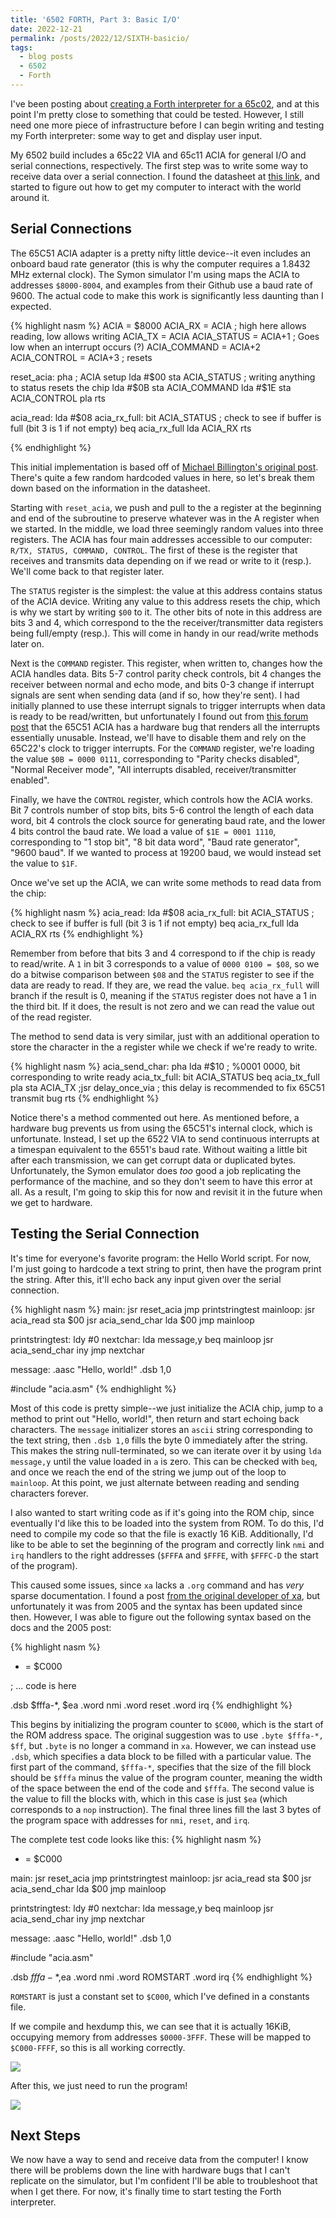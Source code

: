 ```yaml
---
title: '6502 FORTH, Part 3: Basic I/O'
date: 2022-12-21
permalink: /posts/2022/12/SIXTH-basicio/
tags:
  - blog posts
  - 6502
  - Forth
---
```


I've been posting about [creating a Forth interpreter for a 65c02](https://www.ahl27.com/posts/2022/12/SIXTHp1/), and at this point I'm pretty close to something that could be tested. However, I still need one more piece of infrastructure before I can begin writing and testing my Forth interpreter: some way to get and display user input.

My 6502 build includes a 65c22 VIA and 65c11 ACIA for general I/O and serial connections, respectively. The first step was to write some way to receive data over a serial connection. I found the datasheet at [this link](https://www.princeton.edu/~mae412/HANDOUTS/Datasheets/6551_acia.pdf), and started to figure out how to get my computer to interact with the world around it.

Serial Connections
---------------

The 65C51 ACIA adapter is a pretty nifty little device--it even includes an onboard baud rate generator (this is why the computer requires a 1.8432 MHz external clock). The Symon simulator I'm using maps the ACIA to addresses `$8000-8004`, and examples from their Github use a baud rate of 9600. The actual code to make this work is significantly less daunting than I expected.

{% highlight nasm %}
ACIA = $8000
ACIA_RX = ACIA         ; high here allows reading, low allows writing
ACIA_TX = ACIA
ACIA_STATUS = ACIA+1   ; Goes low when an interrupt occurs (?)
ACIA_COMMAND = ACIA+2
ACIA_CONTROL = ACIA+3  ; resets 

reset_acia:
  pha
  ; ACIA setup
  lda #$00
  sta ACIA_STATUS       ; writing anything to status resets the chip
  lda #$0B
  sta ACIA_COMMAND
  lda #$1E
  sta ACIA_CONTROL
  pla
  rts

acia_read:
  lda #$08
acia_rx_full:
  bit ACIA_STATUS       ; check to see if buffer is full (bit 3 is 1 if not empty)
  beq acia_rx_full
  lda ACIA_RX
  rts

{% endhighlight %}

This initial implementation is based off of [Michael Billington's original post](https://mike42.me/blog/2021-07-adding-a-serial-port-to-my-6502-computer). There's quite a few random hardcoded values in here, so let's break them down based on the information in the datasheet.

Starting with `reset_acia`, we push and pull to the a register at the beginning and end of the subroutine to preserve whatever was in the A register when we started. In the middle, we load three seemingly random values into three registers. The ACIA has four main addresses accessible to our computer: `R/TX, STATUS, COMMAND, CONTROL`. The first of these is the register that receives and transmits data depending on if we read or write to it (resp.). We'll come back to that register later.

The `STATUS` register is the simplest: the value at this address contains status of the ACIA device. Writing any value to this address resets the chip, which is why we start by writing `$00` to it. The other bits of note in this address are bits 3 and 4, which correspond to the the receiver/transmitter data registers being full/empty (resp.). This will come in handy in our read/write methods later on.

Next is the `COMMAND` register. This register, when written to, changes how the ACIA handles data. Bits 5-7 control parity check controls, bit 4 changes the receiver between normal and echo mode, and bits 0-3 change if interrupt signals are sent when sending data (and if so, how they're sent). I had initially planned to use these interrupt signals to trigger interrupts when data is ready to be read/written, but unfortunately I found out from [this forum post](http://forum.6502.org/viewtopic.php?f=4&t=5495) that the 65C51 ACIA has a hardware bug that renders all the interrupts essentially unusable. Instead, we'll have to disable them and rely on the 65C22's clock to trigger interrupts. For the `COMMAND` register, we're loading the value `$0B = 0000 0111`, corresponding to "Parity checks disabled", "Normal Receiver mode", "All interrupts disabled, receiver/transmitter enabled".

Finally, we have the `CONTROL` register, which controls how the ACIA works. Bit 7 controls number of stop bits, bits 5-6 control the length of each data word, bit 4 controls the clock source for generating baud rate, and the lower 4 bits control the baud rate. We load a value of `$1E = 0001 1110`, corresponding to "1 stop bit", "8 bit data word", "Baud rate generator", "9600 baud". If we wanted to process at 19200 baud, we would instead set the value to `$1F`.

Once we've set up the ACIA, we can write some methods to read data from the chip:

{% highlight nasm %}
acia_read:
  lda #$08
acia_rx_full:
  bit ACIA_STATUS       ; check to see if buffer is full (bit 3 is 1 if not empty)
  beq acia_rx_full
  lda ACIA_RX
  rts
{% endhighlight %}

Remember from before that bits 3 and 4 correspond to if the chip is ready to read/write. A `1` in bit 3 corresponds to a value of `0000 0100 = $08`, so we do a bitwise comparison between `$08` and the `STATUS` register to see if the data are ready to read. If they are, we read the value. `beq acia_rx_full` will branch if the result is 0, meaning if the `STATUS` register does not have a 1 in the third bit. If it does, the result is not zero and we can read the value out of the read register.

The method to send data is very similar, just with an additional operation to store the character in the a register while we check if we're ready to write.

{% highlight nasm %}
acia_send_char:
  pha
  lda #$10              ; %0001 0000, bit corresponding to write ready
acia_tx_full:
  bit ACIA_STATUS
  beq acia_tx_full
  pla
  sta ACIA_TX
  ;jsr delay_once_via    ; this delay is recommended to fix 65C51 transmit bug
  rts
{% endhighlight %}

Notice there's a method commented out here. As mentioned before, a hardware bug prevents us from using the 65C51's internal clock, which is unfortunate. Instead, I set up the 6522 VIA to send continuous interrupts at a timespan equivalent to the 6551's baud rate. Without waiting a little bit after each transmission, we can get corrupt data or duplicated bytes. Unfortunately, the Symon emulator does *too* good a job replicating the performance of the machine, and so they don't seem to have this error at all. As a result, I'm going to skip this for now and revisit it in the future when we get to hardware.

Testing the Serial Connection
--------
It's time for everyone's favorite program: the Hello World script. For now, I'm just going to hardcode a text string to print, then have the program print the string. After this, it'll echo back any input given over the serial connection.

{% highlight nasm %}
main:
  jsr reset_acia
  jmp printstringtest
mainloop:
  jsr acia_read
  sta $00
  jsr acia_send_char
  lda $00
  jmp mainloop

printstringtest:
  ldy #0
nextchar:
  lda message,y
  beq mainloop
  jsr acia_send_char
  iny
  jmp nextchar

message: 
  .aasc "Hello, world!"
  .dsb 1,0

#include "acia.asm"
{% endhighlight %}

Most of this code is pretty simple--we just initialize the ACIA chip, jump to a method to print out "Hello, world!", then return and start echoing back characters. The `message` initializer stores an `ascii` string corresponding to the text string, then `.dsb 1,0` fills the byte 0 immediately after the string. This makes the string null-terminated, so we can iterate over it by using `lda message,y` until the value loaded in `a` is zero. This can be checked with `beq`, and once we reach the end of the string we jump out of the loop to `mainloop`. At this point, we just alternate between reading and sending characters forever.

I also wanted to start writing code as if it's going into the ROM chip, since eventually I'd like this to be loaded into the system from ROM. To do this, I'd need to compile my code so that the file is exactly 16 KiB. Additionally, I'd like to be able to set the beginning of the program and correctly link `nmi` and `irq` handlers to the right addresses (`$FFFA` and `$FFFE`, with `$FFFC-D` the start of the program). 

This caused some issues, since `xa` lacks a `.org` command and has *very* sparse documentation. I found a post [from the original developer of xa](http://forum.6502.org/viewtopic.php?p=8288#p8288), but unfortunately it was from 2005 and the syntax has been updated since then. However, I was able to figure out the following syntax based on the docs and the 2005 post:

{% highlight nasm %}
* = $C000

; ... code is here

.dsb $fffa-*, $ea
.word nmi
.word reset
.word irq
{% endhighlight %}

This begins by initializing the program counter to `$C000`, which is the start of the ROM address space. The original suggestion was to use `.byte $fffa-*, $ff`, but `.byte` is no longer a command in `xa`. However, we can instead use `.dsb`, which specifies a data block to be filled with a particular value. The first part of the command, `$fffa-*`, specifies that the size of the fill block should be `$fffa` minus the value of the program counter, meaning the width of the space between the end of the code and `$fffa`. The second value is the value to fill the blocks with, which in this case is just `$ea` (which corresponds to a `nop` instruction). The final three lines fill the last 3 bytes of the program space with addresses for `nmi`, `reset`, and `irq`. 

The complete test code looks like this:
{% highlight nasm %}
* = $C000

main:
  jsr reset_acia
  jmp printstringtest
mainloop:
  jsr acia_read
  sta $00
  jsr acia_send_char
  lda $00
  jmp mainloop

printstringtest:
  ldy #0
nextchar:
  lda message,y
  beq mainloop
  jsr acia_send_char
  iny
  jmp nextchar

message: 
  .aasc "Hello, world!"
  .dsb 1,0

#include "acia.asm"

.dsb $fffa-*,$ea
.word nmi
.word ROMSTART
.word irq
{% endhighlight %}

`ROMSTART` is just a constant set to `$C000`, which I've defined in a constants file. 

If we compile and hexdump this, we can see that it is actually 16KiB, occupying memory from addresses `$0000-3FFF`. These will be mapped to `$C000-FFFF`, so this is all working correctly. 

![](/images/blog_images/serialHexdump.png)

After this, we just need to run the program!

![](/images/blog_images/symonSerialTest.png)

Next Steps
--------

We now have a way to send and receive data from the computer! I know there will be problems down the line with hardware bugs that I can't replicate on the simulator, but I'm confident I'll be able to troubleshoot that when I get there. For now, it's finally time to start testing the Forth interpreter.
